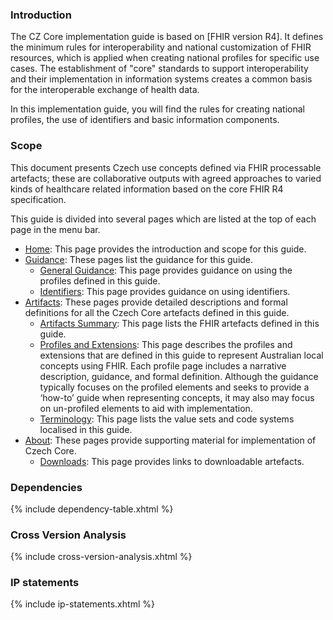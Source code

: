 ### Introduction 
The CZ Core implementation guide is based on [FHIR version R4]. It defines the minimum rules for interoperability and national customization of FHIR resources, which is applied when creating national profiles for specific use cases. The establishment of "core" standards to support interoperability and their implementation in information systems creates a common basis for the interoperable exchange of health data.

In this implementation guide, you will find the rules for creating national profiles, the use of identifiers and basic information components.

### Scope
This document presents Czech use concepts defined via FHIR processable artefacts; these are collaborative outputs with agreed approaches to varied kinds of healthcare related information based on the core FHIR R4 specification.

This guide is divided into several pages which are listed at the top of each page in the menu bar.

- [Home](index.html): This page provides the introduction and scope for this guide.
- [Guidance](guidance.html):  These pages list the guidance for this guide.
  - [General Guidance](general-guidance.html): This page provides guidance on using the profiles defined in this guide.
  - [Identifiers](identifiers.html): This page provides guidance on using identifiers.
- [Artifacts](fhirartefacts.html): These pages provide detailed descriptions and formal definitions for all the Czech Core artefacts defined in this guide.
  - [Artifacts Summary](artifacts.html): This page lists the FHIR artefacts defined in this guide.
  - [Profiles and Extensions](profiles-and-extensions.html): This page describes the profiles and extensions that are defined in this guide to represent Australian local concepts using FHIR. Each profile page includes a narrative description, guidance, and formal definition. Although the guidance typically focuses on the profiled elements and seeks to provide a ‘how-to’ guide when representing concepts, it may also may focus on un-profiled elements to aid with implementation.
  - [Terminology](terminology.html): This page lists the value sets and code systems localised in this guide.
- [About](support.html): These pages provide supporting material for implementation of Czech Core.
  - [Downloads](downloads.html): This page provides links to downloadable artefacts.

### Dependencies

{% include dependency-table.xhtml %}

### Cross Version Analysis

{% include cross-version-analysis.xhtml %}

### IP statements

{% include ip-statements.xhtml %}

